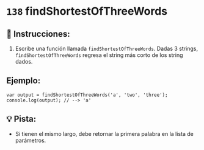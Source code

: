 # `138` findShortestOfThreeWords

## 📝 Instrucciones:

1. Escribe una función llamada `findShortestOfThreeWords`. Dadas 3 strings, `findShortestOfThreeWords` regresa el string más corto de los string dados.

## Ejemplo:

```Js
var output = findShortestOfThreeWords('a', 'two', 'three');
console.log(output); // --> 'a'
```

## 💡 Pista:

+ Si tienen el mismo largo, debe retornar la primera palabra en la lista de parámetros.